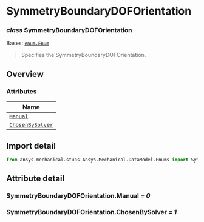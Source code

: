 # SymmetryBoundaryDOFOrientation

<a id="SymmetryBoundaryDOFOrientation"></a>

### *class* SymmetryBoundaryDOFOrientation

Bases: [`enum.Enum`](https://docs.python.org/3/library/enum.html#enum.Enum)

> Specifies the SymmetryBoundaryDOFOrientation.

> <!-- !! processed by numpydoc !! -->

<a id="overview"></a>

## Overview

### Attributes

| Name |
| -------------------------------------------------------------------- |
| [`Manual`](#SymmetryBoundaryDOFOrientation.Manual) |
| [`ChosenBySolver`](#SymmetryBoundaryDOFOrientation.ChosenBySolver) |

<a id="import-detail"></a>

## Import detail

```python
from ansys.mechanical.stubs.Ansys.Mechanical.DataModel.Enums import SymmetryBoundaryDOFOrientation
```

<a id="attribute-detail"></a>

## Attribute detail

<a id="SymmetryBoundaryDOFOrientation.Manual"></a>

### SymmetryBoundaryDOFOrientation.Manual *= 0*

<a id="SymmetryBoundaryDOFOrientation.ChosenBySolver"></a>

### SymmetryBoundaryDOFOrientation.ChosenBySolver *= 1*
